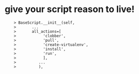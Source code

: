 # give your script reason to live!

        > BaseScript.__init__(self,
        >       ...
        >       all_actions=[
        >            'clobber',
        >            'pull',
        >            'create-virtualenv',
        >            'install',
        >            'run',
        >            ],
        >          ...
        >          ),
